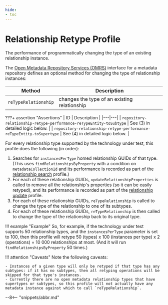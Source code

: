 ```yaml
---
hide:
- toc
---
```


<!-- SPDX-License-Identifier: CC-BY-4.0 -->
<!-- Copyright Contributors to the Egeria project. -->

# Relationship Retype Profile

The performance of programmatically changing the type of an existing relationship instance.

The [Open Metadata Repository Services (OMRS)](./services/omrs) interface for a metadata repository defines an optional method for changing the type of relationship instances:

| Method | Description |
|---|---|
| `reTypeRelationship` | changes the type of an existing relationship |

???+ assertion "Assertions"
    | ID | Description |
    |---|---|
    | `repository-relationship-retype-performance-reTypeEntity-toSubtype` | See (3) in detailed logic below. |
    | `repository-relationship-retype-performance-reTypeEntity-toSupertype` | See (4) in detailed logic below. |

For every relationship type supported by the technology under test, this profile does the following (in order):

1. Searches for `instancesPerType` homed relationship GUIDs of that type. (This uses `findRelationshipsByProperty` with a condition on `metadataCollectionId` and its performance is recorded as part of the [relationship search](relationship-search.md) profile.)
2. For each of these relationship GUIDs, `updateRelationshipProperties` is called to remove all the relationship's properties (so it can be easily retyped), and its performance is recorded as part of the [relationship update](relationship-update.md) profile.
3. For each of these relationship GUIDs, `reTypeRelationship` is called to change the type of the relationship to one of its subtypes.
4. For each of these relationship GUIDs, `reTypeRelationship` is then called to change the type of the relationship back to its original type.

!!! example "Example"
    So, for example, if the technology under test supports 50 relationship types, and the `instancesPerType` parameter is set to 100, then this profile will retype 50 (types) x 100 (instances per type) x 2 (operations) = 10 000 relationships at most. (And it will run `findRelationshipsByProperty` 50 times.)

!!! attention "Caveats"
    Note the following caveats:

    - Instances of a given type will only be retyped if that type has any subtypes: if it has no subtypes, then all retyping operations will be skipped for that type's instances.
    - Currently there are no open metadata relationship types that have supertypes or subtypes, so this profile will not actually have any metadata instance against which to call `reTypeRelationship`.

--8<-- "snippets/abbr.md"

